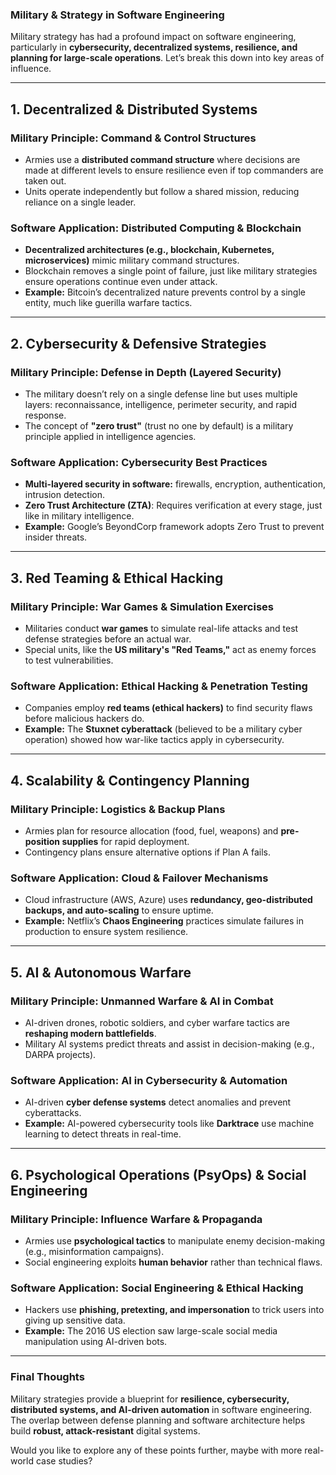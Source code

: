 ### **Military & Strategy in Software Engineering**  
Military strategy has had a profound impact on software engineering, particularly in **cybersecurity, decentralized systems, resilience, and planning for large-scale operations**. Let’s break this down into key areas of influence.  

---

## **1. Decentralized & Distributed Systems**  
### **Military Principle: Command & Control Structures**  
- Armies use a **distributed command structure** where decisions are made at different levels to ensure resilience even if top commanders are taken out.  
- Units operate independently but follow a shared mission, reducing reliance on a single leader.  

### **Software Application: Distributed Computing & Blockchain**  
- **Decentralized architectures (e.g., blockchain, Kubernetes, microservices)** mimic military command structures.  
- Blockchain removes a single point of failure, just like military strategies ensure operations continue even under attack.  
- **Example:** Bitcoin’s decentralized nature prevents control by a single entity, much like guerilla warfare tactics.  

---

## **2. Cybersecurity & Defensive Strategies**  
### **Military Principle: Defense in Depth (Layered Security)**  
- The military doesn’t rely on a single defense line but uses multiple layers: reconnaissance, intelligence, perimeter security, and rapid response.  
- The concept of **"zero trust"** (trust no one by default) is a military principle applied in intelligence agencies.  

### **Software Application: Cybersecurity Best Practices**  
- **Multi-layered security in software:** firewalls, encryption, authentication, intrusion detection.  
- **Zero Trust Architecture (ZTA)**: Requires verification at every stage, just like in military intelligence.  
- **Example:** Google’s BeyondCorp framework adopts Zero Trust to prevent insider threats.  

---

## **3. Red Teaming & Ethical Hacking**  
### **Military Principle: War Games & Simulation Exercises**  
- Militaries conduct **war games** to simulate real-life attacks and test defense strategies before an actual war.  
- Special units, like the **US military's "Red Teams,"** act as enemy forces to test vulnerabilities.  

### **Software Application: Ethical Hacking & Penetration Testing**  
- Companies employ **red teams (ethical hackers)** to find security flaws before malicious hackers do.  
- **Example:** The **Stuxnet cyberattack** (believed to be a military cyber operation) showed how war-like tactics apply in cybersecurity.  

---

## **4. Scalability & Contingency Planning**  
### **Military Principle: Logistics & Backup Plans**  
- Armies plan for resource allocation (food, fuel, weapons) and **pre-position supplies** for rapid deployment.  
- Contingency plans ensure alternative options if Plan A fails.  

### **Software Application: Cloud & Failover Mechanisms**  
- Cloud infrastructure (AWS, Azure) uses **redundancy, geo-distributed backups, and auto-scaling** to ensure uptime.  
- **Example:** Netflix’s **Chaos Engineering** practices simulate failures in production to ensure system resilience.  

---

## **5. AI & Autonomous Warfare**  
### **Military Principle: Unmanned Warfare & AI in Combat**  
- AI-driven drones, robotic soldiers, and cyber warfare tactics are **reshaping modern battlefields**.  
- Military AI systems predict threats and assist in decision-making (e.g., DARPA projects).  

### **Software Application: AI in Cybersecurity & Automation**  
- AI-driven **cyber defense systems** detect anomalies and prevent cyberattacks.  
- **Example:** AI-powered cybersecurity tools like **Darktrace** use machine learning to detect threats in real-time.  

---

## **6. Psychological Operations (PsyOps) & Social Engineering**  
### **Military Principle: Influence Warfare & Propaganda**  
- Armies use **psychological tactics** to manipulate enemy decision-making (e.g., misinformation campaigns).  
- Social engineering exploits **human behavior** rather than technical flaws.  

### **Software Application: Social Engineering & Ethical Hacking**  
- Hackers use **phishing, pretexting, and impersonation** to trick users into giving up sensitive data.  
- **Example:** The 2016 US election saw large-scale social media manipulation using AI-driven bots.  

---

### **Final Thoughts**  
Military strategies provide a blueprint for **resilience, cybersecurity, distributed systems, and AI-driven automation** in software engineering. The overlap between defense planning and software architecture helps build **robust, attack-resistant** digital systems.  

Would you like to explore any of these points further, maybe with more real-world case studies?